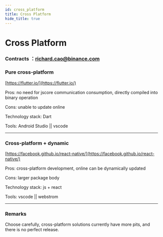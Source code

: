 ```yaml
---
id: cross_platform
title: Cross Platform
hide_title: true
---
```


# Cross Platform

### Contracts ：richard.cao@binance.com

### Pure cross-platform

[https://flutter.io/](https://flutter.io/)

Pros: no need for jscore communication consumption, directly compiled into binary operation

Cons: unable to update online

Technology stack: Dart

Tools: Android Studio || vscode

---

### Cross-platform + dynamic

[https://facebook.github.io/react-native/](https://facebook.github.io/react-native/)

Pros: cross-platform development, online can be dynamically updated

Cons: larger package body

Technology stack: js + react

Tools: vscode || webstrom

---

### Remarks

Choose carefully, cross-platform solutions currently have more pits, and there is no perfect release.
